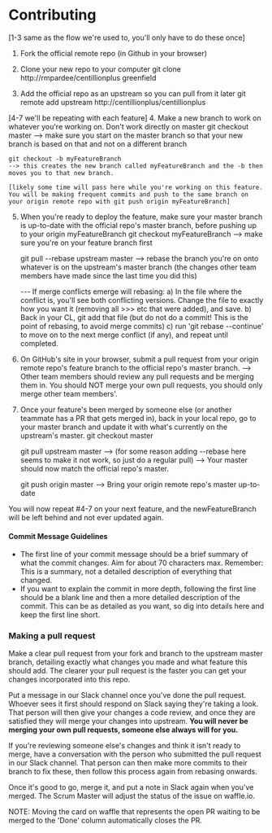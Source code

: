 # Contributing


[1-3 same as the flow we're used to, you'll only have to do these once]
1. Fork the official remote repo 
    (in Github in your browser)

2. Clone your new repo to your computer 
    git clone http://rmpardee/centillionplus greenfield

3. Add the official repo as an upstream so you can pull from it later
    git remote add upstream http://centillionplus/centillionplus


[4-7 we'll be repeating with each feature]
4. Make a new branch to work on whatever you're working on. Don't work directly on master
    git checkout master
    --> make sure you start on the master branch so that your new branch is based on that and not on a different branch
    
    git checkout -b myFeatureBranch
    --> this creates the new branch called myFeatureBranch and the -b then moves you to that new branch.

    [likely some time will pass here while you're working on this feature. You will be making frequent commits and push to the same branch on your origin remote repo with git push origin myFeatureBranch]

5. When you're ready to deploy the feature, make sure your master branch is up-to-date with the official repo's master branch, before pushing up to your origin myFeatureBranch
    git checkout myFeatureBranch
    --> make sure you're on your feature branch first

    git pull --rebase upstream master
    --> rebase the branch you're on onto whatever is on the upstream's master branch (the changes other team members have made since the last time you did this)

    --- If merge conflicts emerge will rebasing:
    a) In the file where the conflict is, you'll see both conflicting versions. Change the file to exactly how you want it (removing all >>> etc that were added), and save.
    b) Back in your CL, git add that file (but do not do a commit! This is the point of rebasing, to avoid merge commits)
    c) run 'git rebase --continue' to move on to the next merge conflict (if any), and repeat until completed.

6. On GitHub's site in your browser, submit a pull request from your origin remote repo's feature branch to the official repo's master branch.
--> Other team members should review any pull requests and be merging them in. You should NOT merge your own pull requests, you should only merge other team members'.

7. Once your feature's been merged by someone else (or another teammate has a PR that gets merged in), back in your local repo, go to your master branch and update it with what's currently on the upstream's master.
    git checkout master

    git pull upstream master
    --> (for some reason adding --rebase here seems to make it not work, so just do a regular pull)
    --> Your master should now match the official repo's master. 

    git push origin master
    --> Bring your origin remote repo's master up-to-date

  You will now repeat #4-7 on your next feature, and the newFeatureBranch will be left behind and not ever updated again.





#### Commit Message Guidelines

- The first line of your commit message should be a brief summary of what the
  commit changes. Aim for about 70 characters max. Remember: This is a summary,
  not a detailed description of everything that changed.
- If you want to explain the commit in more depth, following the first line should
  be a blank line and then a more detailed description of the commit. This can be
  as detailed as you want, so dig into details here and keep the first line short.


### Making a pull request

Make a clear pull request from your fork and branch to the upstream master
branch, detailing exactly what changes you made and what feature this
should add. The clearer your pull request is the faster you can get
your changes incorporated into this repo.

Put a message in our Slack channel once you've done the pull request. Whoever sees it first should respond on Slack saying they're taking a look. That person will then give your changes a code review, and once they are satisfied they will merge your changes into upstream. **You will never be merging your own pull requests, someone else always will for you.**

If you're reviewing someone else's changes and think it isn't ready to merge, have a conversation with the person who submitted the pull request in our Slack channel. That person can then make more commits to their branch to fix these, then follow this process again from rebasing onwards.

Once it's good to go, merge it, and put a note in Slack again when you've merged. The Scrum Master will adjust the status of the issue on waffle.io.

NOTE: Moving the card on waffle that represents the open PR waiting to be merged to the 'Done' column automatically closes the PR.



